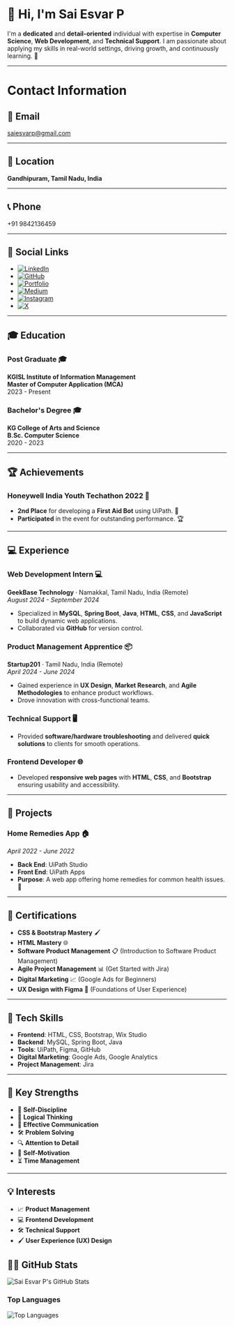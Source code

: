 # 👋 Hi, I'm Sai Esvar P

I'm a **dedicated** and **detail-oriented** individual with expertise in **Computer Science**, **Web Development**, and **Technical Support**. I am passionate about applying my skills in real-world settings, driving growth, and continuously learning. 🚀

---

# Contact Information

## 📧 Email  
[saiesvarp@gmail.com](mailto:saiesvarp@gmail.com)

---

## 📍 Location  
**Gandhipuram, Tamil Nadu, India**

---

## 📞 Phone  
+91 9842136459

---

## 🔗 Social Links  
- [![LinkedIn](https://img.shields.io/badge/LinkedIn-Sai%20Esvar%20P-blue?style=flat&logo=linkedin)](http://www.linkedin.com/in/sai-esvar-p-27oct2001)  
- [![GitHub](https://img.shields.io/badge/GitHub-esvar499-black?style=flat&logo=github)](https://github.com/esvar499)  
- [![Portfolio](https://img.shields.io/badge/Portfolio-sai_esvar-lightgrey?style=flat&logo=link)](https://linktr.ee/sai_esvar)  
- [![Medium](https://img.shields.io/badge/Medium-sai_esvar-00ab6c?style=flat&logo=medium)](https://medium.com/@saiesvarp)  
- [![Instagram](https://img.shields.io/badge/Instagram-sai_insights-purple?style=flat&logo=instagram)](https://www.instagram.com/saiesvarp/)  
- [![X](https://img.shields.io/badge/X-imesvar-1da1f2?style=flat&logo=x)](https://x.com/imesvar)

---

## 🎓 Education

### **Post Graduate** 🎓  
**KGISL Institute of Information Management**  
**Master of Computer Application (MCA)**  
2023 - Present

### **Bachelor's Degree** 🎓  
**KG College of Arts and Science**  
**B.Sc. Computer Science**  
2020 - 2023

---

## 🏆 Achievements

### **Honeywell India Youth Techathon 2022** 🏅  
- **2nd Place** for developing a **First Aid Bot** using UiPath. 🤖  
- **Participated** in the event for outstanding performance. 🏆

---

## 💻 Experience

### **Web Development Intern** 💻  
**GeekBase Technology** · Namakkal, Tamil Nadu, India (Remote)  
_August 2024 - September 2024_  
- Specialized in **MySQL**, **Spring Boot**, **Java**, **HTML**, **CSS**, and **JavaScript** to build dynamic web applications.  
- Collaborated via **GitHub** for version control.

### **Product Management Apprentice** 📦  
**Startup201** · Tamil Nadu, India (Remote)  
_April 2024 - June 2024_  
- Gained experience in **UX Design**, **Market Research**, and **Agile Methodologies** to enhance product workflows.  
- Drove innovation with cross-functional teams.

### **Technical Support** 🖥️  
- Provided **software/hardware troubleshooting** and delivered **quick solutions** to clients for smooth operations.

### **Frontend Developer** 🌐  
- Developed **responsive web pages** with **HTML**, **CSS**, and **Bootstrap** ensuring usability and accessibility.

---

## 📱 Projects

### **Home Remedies App** 🏠  
_April 2022 - June 2022_  
- **Back End**: UiPath Studio  
- **Front End**: UiPath Apps  
- **Purpose**: A web app offering home remedies for common health issues. 🌱

---

## 🥇 Certifications

- **CSS & Bootstrap Mastery** 🖌️  
- **HTML Mastery** 🌐  
- **Software Product Management** 📋 (Introduction to Software Product Management)  
- **Agile Project Management** 📊 (Get Started with Jira)  
- **Digital Marketing** 📈 (Google Ads for Beginners)  
- **UX Design with Figma** 🎨 (Foundations of User Experience)  

---

## 🔧 Tech Skills

- **Frontend**: HTML, CSS, Bootstrap, Wix Studio  
- **Backend**: MySQL, Spring Boot, Java  
- **Tools**: UiPath, Figma, GitHub  
- **Digital Marketing**: Google Ads, Google Analytics  
- **Project Management**: Jira  

---

## 🌟 Key Strengths

- 🎯 **Self-Discipline**  
- 🧠 **Logical Thinking**  
- 💬 **Effective Communication**  
- 🛠️ **Problem Solving**  
- 🔍 **Attention to Detail**  
- 🚀 **Self-Motivation**  
- ⏳ **Time Management**  

---

## 💡 Interests

- 📈 **Product Management**  
- 💻 **Frontend Development**  
- 🛠️ **Technical Support**  
- 🖌️ **User Experience (UX) Design**  

## 🦸‍♂️ GitHub Stats

![Sai Esvar P's GitHub Stats](https://github-readme-stats.vercel.app/api?username=esvar499&count_private=true&show_icons=true&hide_title=true&hide=prs&hide_border=true&theme=radical)

### Top Languages  
![Top Languages](https://github-readme-stats.vercel.app/api/top-langs/?username=esvar499&count_private=true&layout=compact&hide_border=true&theme=radical)
